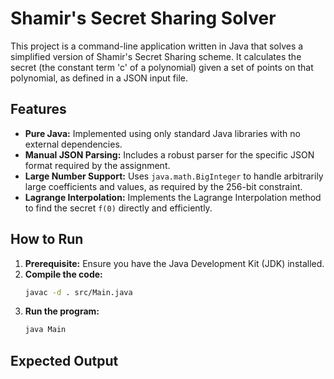 # Shamir's Secret Sharing Solver

This project is a command-line application written in Java that solves a simplified version of Shamir's Secret Sharing scheme. It calculates the secret (the constant term 'c' of a polynomial) given a set of points on that polynomial, as defined in a JSON input file.

## Features

-   **Pure Java:** Implemented using only standard Java libraries with no external dependencies.
-   **Manual JSON Parsing:** Includes a robust parser for the specific JSON format required by the assignment.
-   **Large Number Support:** Uses `java.math.BigInteger` to handle arbitrarily large coefficients and values, as required by the 256-bit constraint.
-   **Lagrange Interpolation:** Implements the Lagrange Interpolation method to find the secret `f(0)` directly and efficiently.

## How to Run

1.  **Prerequisite:** Ensure you have the Java Development Kit (JDK) installed.
2.  **Compile the code:**
    ```sh
    javac -d . src/Main.java
    ```
3.  **Run the program:**
    ```sh
    java Main
    ```

## Expected Output
